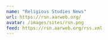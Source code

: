 ```yaml
---
name: "Religious Studies News"
url: https://rsn.aarweb.org/
avatar: /images/sites/rsn.png
feed: https://rsn.aarweb.org/rss.xml
---
```


